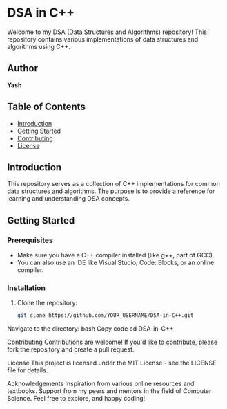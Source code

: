 
# DSA in C++

Welcome to my DSA (Data Structures and Algorithms) repository! This repository contains various implementations of data structures and algorithms using C++. 

## Author
**Yash**

## Table of Contents
- [Introduction](#introduction)
- [Getting Started](#getting-started)
- [Contributing](#contributing)
- [License](#license)

## Introduction
This repository serves as a collection of C++ implementations for common data structures and algorithms. The purpose is to provide a reference for learning and understanding DSA concepts.

## Getting Started

### Prerequisites
- Make sure you have a C++ compiler installed (like g++, part of GCC).
- You can also use an IDE like Visual Studio, Code::Blocks, or an online compiler.

### Installation
1. Clone the repository:
   ```bash
   git clone https://github.com/YOUR_USERNAME/DSA-in-C++.git
Navigate to the directory:
bash
Copy code
cd DSA-in-C++

Contributing
Contributions are welcome! If you'd like to contribute, please fork the repository and create a pull request.

License
This project is licensed under the MIT License - see the LICENSE file for details.

Acknowledgements
Inspiration from various online resources and textbooks.
Support from my peers and mentors in the field of Computer Science.
Feel free to explore, and happy coding!
